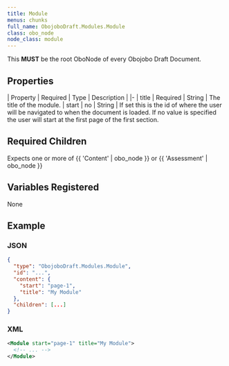 ```yaml
---
title: Module
menus: chunks
full_name: ObojoboDraft.Modules.Module
class: obo_node
node_class: module
---
```


This **MUST** be the root OboNode of every Obojobo Draft Document.

## Properties

| Property | Required | Type | Description |
|-
| title | Required | String | The title of the module.
| start | no | String | If set this is the id of where the user will be navigated to when the document is loaded. If no value is specified the user will start at the first page of the first section.

## Required Children

Expects one or more of {{ 'Content' | obo_node }} or {{ 'Assessment' | obo_node }}

## Variables Registered

None

## Example

### JSON

```json
{
  "type": "ObojoboDraft.Modules.Module",
  "id": "...",
  "content": {
    "start": "page-1",
    "title": "My Module"
  },
  "children": [...]
}
```

### XML

```xml
<Module start="page-1" title="My Module">
  <!-- ... -->
</Module>
```
